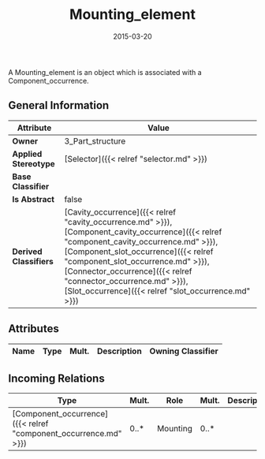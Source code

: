 ﻿---
title: Mounting_element
toc: false
type: specs
date: "2015-03-20"
draft: false
specification: KBL
version: 2.4.sr1
documentType: "Recommendation"
elementType: Class
classes:
  - Mounting_element
menu_name: kbl-2.4.sr1
---
<p>A Mounting_element is an object which is associated with a Component_occurrence.</p>

## General Information

| Attribute               | Value |
|-------------------------|-------|
| **Owner**               | 3_Part_structure |
| **Applied Stereotype**  | [Selector]({{< relref "selector.md" >}})<br/>  |
| **Base Classifier**     |   |
| **Is Abstract**         | false |
| **Derived Classifiers** | [Cavity_occurrence]({{< relref "cavity_occurrence.md" >}}), [Component_cavity_occurrence]({{< relref "component_cavity_occurrence.md" >}}), [Component_slot_occurrence]({{< relref "component_slot_occurrence.md" >}}), [Connector_occurrence]({{< relref "connector_occurrence.md" >}}), [Slot_occurrence]({{< relref "slot_occurrence.md" >}}) |

## Attributes
|  Name  |  Type  |  Mult.  |  Description  |  Owning Classifier  |
|--------|--------|---------|---------------|--------------|

##  Incoming Relations
|    Type  |   Mult.  |   Role    |   Mult.   |   Description  |
|----------|----------|-----------|-----------|----------------|
| [Component_occurrence]({{< relref "component_occurrence.md" >}}) | 0..* | Mounting | 0..* |  |
